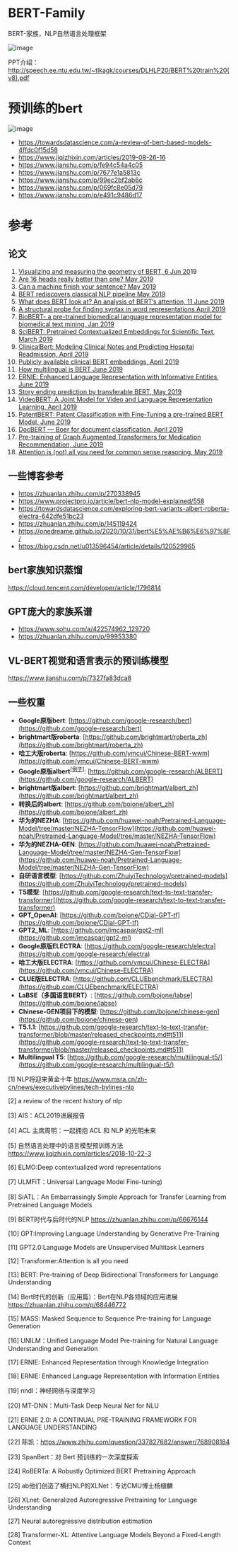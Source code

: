 # BERT-Family
BERT-家族，NLP自然语言处理框架

![image](https://user-images.githubusercontent.com/36963108/209763122-bc1c553d-9044-4ea5-9895-4ab9c83fe821.png)


PPT介绍： http://speech.ee.ntu.edu.tw/~tlkagk/courses/DLHLP20/BERT%20train%20(v8).pdf


# 预训练的bert

![image](https://user-images.githubusercontent.com/36963108/209763536-6fd4b614-5500-4510-9961-69528e16446a.png)
- https://towardsdatascience.com/a-review-of-bert-based-models-4ffdc0f15d58
- https://www.jiqizhixin.com/articles/2019-08-26-16
- https://www.jianshu.com/p/fe94c54a4c05
- https://www.jianshu.com/p/7677e1a5813c
- https://www.jianshu.com/p/99ec2bf2ab6c
- https://www.jianshu.com/p/069fc8e05d79
- https://www.jianshu.com/p/e491c9486d17


# 参考

## 论文
1.  [Visualizing and measuring the geometry of BERT, 6 Jun 20](https://arxiv.org/pdf/1906.02715.pdf)19
2.  [Are 16 heads really better than one? May 2019](https://arxiv.org/pdf/1905.10650.pdf)
3.  [Can a machine finish your sentence? May 2019](https://arxiv.org/pdf/1905.07830.pdf)
4.  [BERT rediscovers classical NLP pipeline May 2019](https://arxiv.org/pdf/1905.05950.pdf)
5.  [What does BERT look at? An analysis of BERT’s attention, 11 June 2019](https://arxiv.org/pdf/1906.04341.pdf)
6.  [A structural probe for finding syntax in word representations April 2019](https://nlp.stanford.edu/pubs/hewitt2019structural.pdf)
7.  [BioBERT- a pre-trained biomedical language representation model for biomedical text mining, Jan 2019](https://arxiv.org/abs/1901.08746)
8.  [SciBERT: Pretrained Contextualized Embeddings for Scientific Text, March 2019](https://arxiv.org/abs/1903.10676)
9.  [ClinicalBert: Modeling Clinical Notes and Predicting Hospital Readmission, April 2019](https://arxiv.org/pdf/1904.05342.pdf)
10.  [Publicly available clinical BERT embeddings, April 2019](https://arxiv.org/pdf/1904.03323.pdf)
11.  [How multilingual is BERT June 2019](https://arxiv.org/pdf/1906.01502.pdf)
12.  [ERNIE: Enhanced Language Representation with Informative Entities, June 2019](https://arxiv.org/pdf/1905.07129.pdf)
13.  [Story ending prediction by transferable BERT, May 2019](https://arxiv.org/pdf/1905.07504.pdf)
14.  [VideoBERT: A Joint Model for Video and Language Representation Learning, April 2019](https://arxiv.org/pdf/1904.01766.pdf)
15.  [PatentBERT: Patent Classification with Fine-Tuning a pre-trained BERT Model, June 2019](https://arxiv.org/pdf/1906.02124.pdf)
16.  [DocBERT — Boer for document classification, April 2019](https://arxiv.org/pdf/1904.08398.pdf)
17.  [Pre-training of Graph Augmented Transformers for Medication Recommendation, June 2019](https://arxiv.org/pdf/1906.00346.pdf)
18.  [Attention is (not) all you need for common sense reasoning, May 2019](https://arxiv.org/pdf/1905.13497.pdf)

## 一些博客参考
- https://zhuanlan.zhihu.com/p/270338945
- https://www.projectpro.io/article/bert-nlp-model-explained/558
- https://towardsdatascience.com/exploring-bert-variants-albert-roberta-electra-642dfe51bc23
- https://zhuanlan.zhihu.com/p/145119424
- https://onedreame.github.io/2020/10/31/bert%E5%AE%B6%E6%97%8F/
- https://blog.csdn.net/u013596454/article/details/120529965

## bert家族知识蒸馏

https://cloud.tencent.com/developer/article/1796814

## GPT庞大的家族系谱

- https://www.sohu.com/a/422574962_129720
- https://zhuanlan.zhihu.com/p/99953380

## VL-BERT视觉和语言表示的预训练模型

https://www.jianshu.com/p/7327fa83dca8

## 一些权重

*   **Google原版bert**: [https://github.com/google-research/bert](https://github.com/google-research/bert)
*   **brightmart版roberta**: [https://github.com/brightmart/roberta_zh](https://github.com/brightmart/roberta_zh)
*   **哈工大版roberta**: [https://github.com/ymcui/Chinese-BERT-wwm](https://github.com/ymcui/Chinese-BERT-wwm)
*   **Google原版albert**<sup>[[例子]](https://github.com/bojone/bert4keras/issues/29#issuecomment-552188981)</sup>: [https://github.com/google-research/ALBERT](https://github.com/google-research/ALBERT)
*   **brightmart版albert**: [https://github.com/brightmart/albert_zh](https://github.com/brightmart/albert_zh)
*   **转换后的albert**: [https://github.com/bojone/albert_zh](https://github.com/bojone/albert_zh)
*   **华为的NEZHA**: [https://github.com/huawei-noah/Pretrained-Language-Model/tree/master/NEZHA-TensorFlow](https://github.com/huawei-noah/Pretrained-Language-Model/tree/master/NEZHA-TensorFlow)
*   **华为的NEZHA-GEN**: [https://github.com/huawei-noah/Pretrained-Language-Model/tree/master/NEZHA-Gen-TensorFlow](https://github.com/huawei-noah/Pretrained-Language-Model/tree/master/NEZHA-Gen-TensorFlow)
*   **自研语言模型**: [https://github.com/ZhuiyiTechnology/pretrained-models](https://github.com/ZhuiyiTechnology/pretrained-models)
*   **T5模型**: [https://github.com/google-research/text-to-text-transfer-transformer](https://github.com/google-research/text-to-text-transfer-transformer)
*   **GPT_OpenAI**: [https://github.com/bojone/CDial-GPT-tf](https://github.com/bojone/CDial-GPT-tf)
*   **GPT2_ML**: [https://github.com/imcaspar/gpt2-ml](https://github.com/imcaspar/gpt2-ml)
*   **Google原版ELECTRA**: [https://github.com/google-research/electra](https://github.com/google-research/electra)
*   **哈工大版ELECTRA**: [https://github.com/ymcui/Chinese-ELECTRA](https://github.com/ymcui/Chinese-ELECTRA)
*   **CLUE版ELECTRA**: [https://github.com/CLUEbenchmark/ELECTRA](https://github.com/CLUEbenchmark/ELECTRA)
*   **LaBSE（多国语言BERT）**: [https://github.com/bojone/labse](https://github.com/bojone/labse)
*   **Chinese-GEN项目下的模型**: [https://github.com/bojone/chinese-gen](https://github.com/bojone/chinese-gen)
*   **T5.1.1**: [https://github.com/google-research/text-to-text-transfer-transformer/blob/master/released_checkpoints.md#t511](https://github.com/google-research/text-to-text-transfer-transformer/blob/master/released_checkpoints.md#t511)
*   **Multilingual T5**: [https://github.com/google-research/multilingual-t5/](https://github.com/google-research/multilingual-t5/)



[1] NLP将迎来黄金十年 https://www.msra.cn/zh-cn/news/executivebylines/tech-bylines-nlp

[2] a review of the recent history of nlp

[3] AIS：ACL2019进展报告

[4] ACL 主席周明：一起拥抱 ACL 和 NLP 的光明未来

[5] 自然语言处理中的语言模型预训练方法 https://www.jiqizhixin.com/articles/2018-10-22-3

[6] ELMO:Deep contextualized word representations

[7] ULMFiT：Universal Language Model Fine-tuning)

[8] SiATL：An Embarrassingly Simple Approach for Transfer Learning from Pretrained Language Models

[9] BERT时代与后时代的NLP https://zhuanlan.zhihu.com/p/66676144

[10] GPT:Improving Language Understanding by Generative Pre-Training

[11] GPT2.0:Language Models are Unsupervised Multitask Learners

[12] Transformer:Attention is all you need

[13] BERT: Pre-training of Deep Bidirectional Transformers for Language Understanding

[14] Bert时代的创新（应用篇）：Bert在NLP各领域的应用进展 https://zhuanlan.zhihu.com/p/68446772

[15] MASS: Masked Sequence to Sequence Pre-training for Language Generation

[16] UNILM：Unified Language Model Pre-training for Natural Language Understanding and Generation

[17] ERNIE: Enhanced Representation through Knowledge Integration

[18] ERNIE: Enhanced Language Representation with Information Entities

[19] nndl：神经网络与深度学习

[20] MT-DNN：Multi-Task Deep Neural Net for NLU

[21] ERNIE 2.0: A CONTINUAL PRE-TRAINING FRAMEWORK FOR LANGUAGE UNDERSTANDING

[22] 陈凯：https://www.zhihu.com/question/337827682/answer/768908184

[23] SpanBert：对 Bert 预训练的一次深度探索

[24] RoBERTa: A Robustly Optimized BERT Pretraining Approach

[25] ab他们创造了横扫NLP的XLNet：专访CMU博士杨植麟

[26] XLnet: Generalized Autoregressive Pretraining for Language Understanding

[27] Neural autoregressive distribution estimation

[28] Transformer-XL: Attentive Language Models Beyond a Fixed-Length Context


